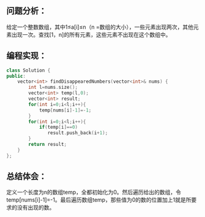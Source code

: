 ## 问题分析：
给定一个整数数组，其中1≤a[i]≤n（n =数组的大小），一些元素出现两次，其他元素出现一次。查找[1，n]的所有元素，这些元素不出现在这个数组中。
## 编程实现：
```c++
class Solution {
public:
    vector<int> findDisappearedNumbers(vector<int>& nums) {
        int l=nums.size();  
        vector<int> temp(l,0);  
        vector<int> result;  
        for(int i=0;i<l;i++){  
            temp[nums[i]-1]=-1;  
        }  
        for(int i=0;i<l;i++){  
            if(temp[i]==0)  
               result.push_back(i+1);  
        }  
        return result;  
    }
};
```
## 总结体会：
定义一个长度为n的数组temp，全都初始化为0。然后遍历给出的数组，令temp[nums[i]-1]=-1。最后遍历数组temp，那些值为0的数的位置加上1就是所要求的没有出现的数。